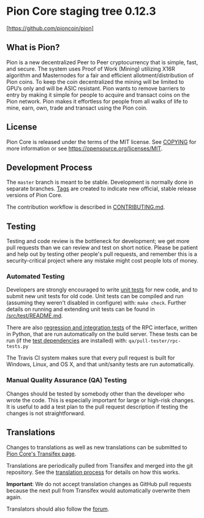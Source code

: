 Pion Core staging tree 0.12.3
===============================

[https://github.com/pioncoin/pion]


What is Pion?
----------------

Pion is a new decentralized Peer to Peer cryptocurrency that is simple, fast, and secure. The system uses Proof of Work (Mining) utilizing X16R algorithm and Masternodes for a fair and efficient allotment/distribution of Pion coins. To keep the coin decentralized the mining will be limited to GPU’s only and will be ASIC resistant. Pion wants to remove barriers to entry by making it simple for people to acquire and transact coins on the Pion network. Pion makes it effortless for people from all walks of life to mine, earn, own, trade and transact using the Pion coin.


License
-------

Pion Core is released under the terms of the MIT license. See [COPYING](COPYING) for more
information or see https://opensource.org/licenses/MIT.

Development Process
-------------------

The `master` branch is meant to be stable. Development is normally done in separate branches.
[Tags](https://github.com/pioncoin/pion/tags) are created to indicate new official,
stable release versions of Pion Core.

The contribution workflow is described in [CONTRIBUTING.md](CONTRIBUTING.md).

Testing
-------

Testing and code review is the bottleneck for development; we get more pull
requests than we can review and test on short notice. Please be patient and help out by testing
other people's pull requests, and remember this is a security-critical project where any mistake might cost people
lots of money.

### Automated Testing

Developers are strongly encouraged to write [unit tests](src/test/README.md) for new code, and to
submit new unit tests for old code. Unit tests can be compiled and run
(assuming they weren't disabled in configure) with: `make check`. Further details on running
and extending unit tests can be found in [/src/test/README.md](/src/test/README.md).

There are also [regression and integration tests](/qa) of the RPC interface, written
in Python, that are run automatically on the build server.
These tests can be run (if the [test dependencies](/qa) are installed) with: `qa/pull-tester/rpc-tests.py`

The Travis CI system makes sure that every pull request is built for Windows, Linux, and OS X, and that unit/sanity tests are run automatically.

### Manual Quality Assurance (QA) Testing

Changes should be tested by somebody other than the developer who wrote the
code. This is especially important for large or high-risk changes. It is useful
to add a test plan to the pull request description if testing the changes is
not straightforward.

Translations
------------

Changes to translations as well as new translations can be submitted to
[Pion Core's Transifex page](https://www.transifex.com/projects/p/pion/).

Translations are periodically pulled from Transifex and merged into the git repository. See the
[translation process](doc/translation_process.md) for details on how this works.

**Important**: We do not accept translation changes as GitHub pull requests because the next
pull from Transifex would automatically overwrite them again.

Translators should also follow the [forum](https://www.pioncoin.org/forum/topic/pion-worldwide-collaboration.88/).
